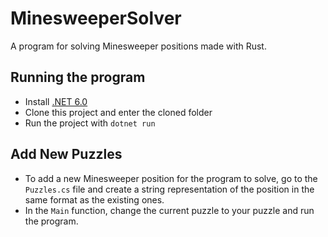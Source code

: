 # MinesweeperSolver
A program for solving Minesweeper positions made with Rust.

## Running the program
- Install [.NET 6.0](https://dotnet.microsoft.com/en-us/)
- Clone this project and enter the cloned folder
- Run the project with `dotnet run`

## Add New Puzzles
- To add a new Minesweeper position for the program to solve, go to the `Puzzles.cs` file and create a string representation of the position in the same format as the existing ones.
- In the `Main` function, change the current puzzle to your puzzle and run the program.
